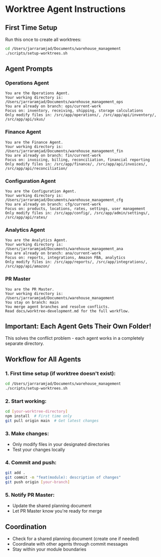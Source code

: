 # Worktree Agent Instructions

## First Time Setup
Run this once to create all worktrees:
```bash
cd /Users/jarraramjad/Documents/warehouse_management
./scripts/setup-worktrees.sh
```

## Agent Prompts

### Operations Agent
```
You are the Operations Agent.
Your working directory is: /Users/jarraramjad/Documents/warehouse_management_ops
You are already on branch: ops/current-work
Focus on: inventory, receiving, shipping, storage calculations
Only modify files in: /src/app/operations/, /src/app/api/inventory/, /src/app/api/skus/
```

### Finance Agent
```
You are the Finance Agent.
Your working directory is: /Users/jarraramjad/Documents/warehouse_management_fin
You are already on branch: fin/current-work
Focus on: invoicing, billing, reconciliation, financial reporting
Only modify files in: /src/app/finance/, /src/app/api/invoices/, /src/app/api/reconciliation/
```

### Configuration Agent
```
You are the Configuration Agent.
Your working directory is: /Users/jarraramjad/Documents/warehouse_management_cfg
You are already on branch: cfg/current-work
Focus on: products, locations, rates, settings, user management
Only modify files in: /src/app/config/, /src/app/admin/settings/, /src/app/api/rates/
```

### Analytics Agent
```
You are the Analytics Agent.
Your working directory is: /Users/jarraramjad/Documents/warehouse_management_ana
You are already on branch: ana/current-work
Focus on: reports, integrations, Amazon FBA, analytics
Only modify files in: /src/app/reports/, /src/app/integrations/, /src/app/api/amazon/
```

### PR Master
```
You are the PR Master.
Your working directory is: /Users/jarraramjad/Documents/warehouse_management
You stay on branch: main
You merge agent branches and resolve conflicts.
Read docs/worktree-development.md for the full workflow.
```

## Important: Each Agent Gets Their Own Folder!
This solves the conflict problem - each agent works in a completely separate directory.

## Workflow for All Agents

### 1. First time setup (if worktree doesn't exist):
```bash
cd /Users/jarraramjad/Documents/warehouse_management  
./scripts/setup-worktrees.sh
```

### 2. Start working:
```bash
cd [your-worktree-directory]
npm install  # First time only
git pull origin main  # Get latest changes
```

### 3. Make changes:
- Only modify files in your designated directories
- Test your changes locally

### 4. Commit and push:
```bash
git add .
git commit -m "feat(module): description of changes"
git push origin [your-branch]
```

### 5. Notify PR Master:
- Update the shared planning document
- Let PR Master know you're ready for merge

## Coordination
- Check for a shared planning document (create one if needed)
- Coordinate with other agents through commit messages
- Stay within your module boundaries